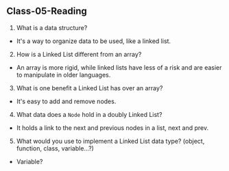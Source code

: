 ## Class-05-Reading

1. What is a data structure?

* It's a way to organize data to be used, like a linked list.


2. How is a Linked List different from an array?

* An array is more rigid, while linked lists have less of a risk and are easier to manipulate in older languages.


3. What is one benefit a Linked List has over an array?

* It's easy to add and remove nodes. 


4. What data does a `Node` hold in a doubly Linked List?

* It holds a link to the next and previous nodes in a list, next and prev.


5. What would you use to implement a Linked List data type? (object, function, class, variable…?)

*  Variable?

